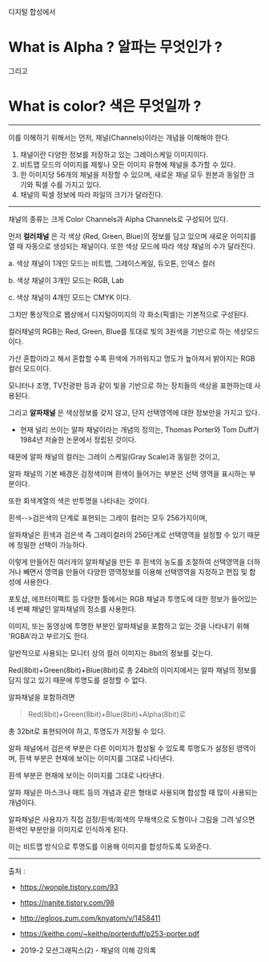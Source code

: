 디지털 합성에서 


What is Alpha ?
알파는 무엇인가 ? 
=============


그리고


What is color? 
색은 무엇일까 ?
======================


* * *


이를 이해하기 위해서는 먼저, 채널(Channels)이라는 개념을 이해해야 한다. 


1. 채널이란 다양한 정보를 저장하고 있는 그레이스케일 이미지이다.
2. 비트맵 모드의 이미지를 제욓나 모든 이미지 유형에 채널을 추가할 수 있다.
3. 한 이미지당 56개의 채널을 저장할 수 있으며, 새로운 채널 모두 원본과 동일한 크기와 픽셀 수를 가지고 있다. 
4. 채널의 픽셀 정보에 따라 파일의 크기가 달라진다. 

* * *

채널의 종류는 크게 Color Channels과 Alpha Channels로 구성되어 있다.

먼저 **컬러채널** 은 각 색상 (Red, Green, Blue)의 정보를 담고 있으며 새로운 이미지를 열 때 자동으로 생성되는 채널이다.
또한 색상 모드에 따라 색상 채널의 수가 달라진다. 


 a. 색상 채널이 1개인 모드는 비트맵, 그레이스케일, 듀오톤, 인덱스 컬러
 
 
 b. 색상 채널이 3개인 모드는 RGB, Lab
 
 
 c. 색상 채널이 4개인 모드는 CMYK 이다. 
 
 그치만 통상적으로 웹상에서 디지털이미지의 각 화소(픽셀)는 기본적으로 구성된다.
 

컬러채널의 RGB는 Red, Green, Blue를 토대로 빛의 3원색을 기반으로 하는 색상모드이다. 


가산 혼합이라고 해서 혼합할 수록 흰색에 가까워지고 명도가 높아져서 밝아지는 RGB컬러 모드이다. 


모니터나 조명, TV전광판 등과 같이 빛을 기반으로 하는 장치들의 색상을 표현하는데 사용된다. 


그리고 **알파채널** 은 색상정보를 갖지 않고, 단지 선택영역에 대한 정보만을 가지고 있다. 

* 현재 널리 쓰이는 알파 채널이라는 개념의 정의는, Thomas Porter와 Tom Duff가 1984년 저술한 논문에서 정립된 것이다. 


때문에 알파 채널의 컬러는 그레이 스케일(Gray Scale)과 동일한 것이고,


알파 채널의 기본 배경은 검정색이며 흰색이 들어가는 부분은 선택 영역을 표시하는 부분이다.


또한 회색계열의 색은 반투명을 나타내는 것이다.


흰색-->검은색의 단계로 표현되는 그레이 컬러는 모두 256가지이며, 


알파채널은 흰색과 검은색 즉 그레이컬러의 256단계로 선택영역을 설정할 수 있기 때문에 정밀한 선택이 가능하다. 


이렇게 만들어진 여러개의 알파채널을 만든 후 흰색의 농도를 조절하여 선택영역을 더하거나 빼면서 영역을 만들어 다양한 영역정보를 이용해 선택영역을 지정하고 편집 및 합성에 사용한다. 


포토샵, 에프터이펙트 등 다양한 툴에서는 RGB 채널과 투명도에 대한 정보가 들어있는 네 번째 채널인 알파채널의 정소를 사용한다.


이미지, 또는 동영상에 투명한 부분인 알파채널을 포함하고 있는 것을 나타내기 위해 'RGBA'라고 부르기도 한다.


일반적으로 사용되는 모니터 상의 컬러 이미지는 8bit의 정보를 갖는다.


Red(8bit)+Green(8bit)+Blue(8bit)로 총 24bit의 이미지에서는 알파 채널의 정보를 담지 않고 있기 때문에 투명도를 설정할 수 없다.


알파채널을 포함하려면 




> Red(8bit)+Green(8bit)+Blue(8bit)+Alpha(8bit)로 




총 32bit로 표현되어야 하고, 투명도가 저장될 수 있다. 


알파 채널에서 검은색 부분은 다른 이미지가 합성될 수 있도록 투명도가 설정된 영역이며, 흰색 부분은 현재에 보이는 이미지를 그대로 나타낸다. 


흰색 부분은 현재에 보이는 이미지를 그대로 나타낸다.


알파 채널은 마스크나 매트 등의 개념과 같은 형태로 사용되며 합성할 때 많이 사용되는 개념이다.


알파채널은 사용자가 직접 검정/흰색/회색의 무채색으로 도형이나 그림을 그려 넣으면 흰색인 부분만을 이미지로 인식하게 된다.


이는 비트맵 방식으로 투명도를 이용해 이미지를 합성하도록 도와준다. 



* * *

출처 : 
- https://wonple.tistory.com/93


- https://nanite.tistory.com/98


- http://egloos.zum.com/knyatom/v/1458411


- https://keithp.com/~keithp/porterduff/p253-porter.pdf


- 2019-2 모션그래픽스(2) - 채널의 이해 강의록 
